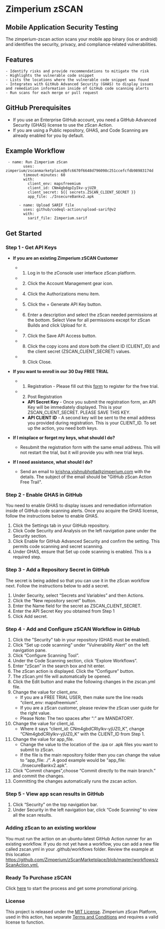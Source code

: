 # Zimperium zSCAN 
## Mobile Application Security Testing

The zimperium-zscan action scans your mobile app binary (ios or android) and identifies the security, privacy, and compliance-related vulnerabilities.

## Features
    - Identify risks and provide recommendations to mitigate the risk
    - Highlights the vulnerable code snippet
    - Lists the locations where the vulnerable code snippet was found
    - Integrates with GitHub Advanced Security (GHAS) to display issues and remediation information inside of GitHub code scanning alerts
    - Run scans for each merge or pull request

## GitHub Prerequisites
  - If you use an Enterprise GitHub account, you need a GitHub Advanced Security (GHAS) license to use the zScan Action.
  - If you are using a Public repository, GHAS, and Code Scanning are already enabled for you by default. 

## Example Workflow

     - name: Run Zimperium zScan
            uses: zimperium/zscanmarketplace@bfc6670f6648d796098c251ccefcfdb98983174d
            timeout-minutes: 60
            with:
              client_env: mapsfreemium
              client_id: CNm4gbdqpIyIkv-yjUZ0_
              client_secret: ${{ secrets.ZSCAN_CLIENT_SECRET }}
              app_file: ./InsecureBankv2.apk
    
          - name: Upload SARIF file
            uses: github/codeql-action/upload-sarif@v2
            with:  
              sarif_file: Zimperium.sarif


## Get Started 

### Step 1 - Get API Keys 
 - **If you are an existing Zimperium zSCAN Customer**
    - 1. Log in to the zConsole user interface zScan platform.
    - 2. Click the Account Management gear icon.
    - 4. Click the Authorizations menu item.
    - 5. Click the + Generate API Key button.
    - 6. Enter a description and select the zScan needed permissions at the bottom. Select View for all permissions except for zScan Builds and click Upload for it.
    - 7. Click the Save API Access button.
    - 8. Click the copy icons and store both the client ID (CLIENT_ID) and the client secret (ZSCAN_CLIENT_SECRET) values.
    - 9. Click Close.​
     
- **If you want to enroll in our 30 Day FREE TRIAL**

    - 1. Registration - Please fill out this [form](https://get.zimperium.com/github-action-zscan/) to register for the free trial.
    - 2. Post Registration 
        - **API Secret Key** - Once you submit the registration form, an API Key will be immediately displayed. This is your ZSCAN_CLIENT_SECRET. PLEASE SAVE THIS KEY.
        - **API CLIENT ID** - A second key will be sent to the email address you provided during registration. This is your CLIENT_ID.
To set up the action, you need both keys.

- **If I misplace or forget my keys, what should I do?**

    - Resubmit the registration form with the same email address. This will not restart the trial, but it will provide you with new trial keys.
      
- **If I need assistance, what should I do?**
    - Send an email to krishna.vishnubhotla@zimperium.com with the details. The subject of the email should be "GitHub zScan Action Free Trail".

### Step 2 - Enable GHAS in GitHub

You need to enable GHAS to display issues and remediation information inside of GitHub code scanning alerts.  Once you acquire the GHAS license, follow the instructions below to enable GHAS.
1. Click the Settings tab in your GitHub repository.
2. Click Code Security and Analysis on the left navigation pane under the Security section.
3. Click Enable for GitHub Advanced Security and confirm the setting. This permits code scanning and secret scanning.
4. Under GHAS, ensure that Set up code scanning is enabled. This is a required step.


### Step 3 - Add a Repository Secret in GitHub
The secret is being added so that you can use it in the zScan workflow next. Follow the instructions below to add a secret.
1. Under Security, select “Secrets and Variables” and then Actions.
2. Click the “New repository secret” button.
3. Enter the Name field for the secret as ZSCAN_CLIENT_SECRET.
4. Enter the API Secret Key you obtained from Step 1
5. Click Add secret.

### Step 4 - Add and Configure zSCAN Workflow in GitHub
1. Click the "Security" tab in your repository (GHAS must be enabled).
2. Click "Set up code scanning" under “Vulnerability Alert” on the left navigation pane.
3. Click “Configure Scanning Tool”.
4. Under the Code Scanning section, click “Explore Workflows”.
5. Enter “zScan” in the search box and hit enter.
6. The zScan action is displayed. Click the “Configure” button.
7. The zScan.yml file will automatically be opened.
8. Click the Edit button and make the following changes in the zscan.yml file.
9. Change the value for client_env.
    - If you are a FREE TRIAL USER, then make sure the line reads “client_env: mapsfreemium”.
    - If you are a zScan customer, please review the zScan user guide for the right value. 
    - Please Note: The two spaces after “:” are MANDATORY.
10. Change the value for client_id.
    - Where it says “client_id: CNm4gbdCRIyIkv-yjUZ0_K”, change “CNm4gbdCRIyIkv-yjUZ0_K” with the CLIENT_ID from Step 1.
11. Change the value for app_file.
    - Change the value to the location of the .ipa or .apk files you want to submit to zScan.
    - If the file is the main repository folder then you can change the value to “app_file: ./<appfilename>”. A good example would be "app_file: ./InsecureBankv2.apk".
12. Click “Commit changes”,choose “Commit directly to the main branch.” and commit the changes.
13. Committing the changes automatically runs the zscan action. 

### Step 5 - View app scan results in GitHub
1. Click “Security” on the top navigation bar.
2. Under Security in the left navigation bar, click “Code Scanning” to view all the scan results.

### Adding zScan to an existing worklow
​You must run the action on an ubuntu-latest GitHub Action runner for an existing workflow.  ​If you do not yet have a workflow, you can add a new file called zscan.yml in your .github/workflows folder.  ​Review the example at this location https://github.com/Zimperium/zScanMarketplace/blob/master/workflows/zScanAction.yml.​​ 

### Ready To Purchase zSCAN
Click [here](https://get.zimperium.com/purchase-zscan/) to start the process and get some promotional pricing.

### License
This project is released under the [MIT License](https://github.com/Zimperium/zScanMarketplace/blob/master/LICENSE).
Zimperium zScan Platform, used in this action, has separate [Terms and Conditions](https://www.zimperium.com/zimperium-eula/) and requires a valid license to function.

